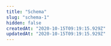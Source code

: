 ```yaml
---
title: "Schema"
slug: "schema-1"
hidden: false
createdAt: "2020-10-15T09:19:15.929Z"
updatedAt: "2020-10-15T09:19:15.929Z"
---
```

